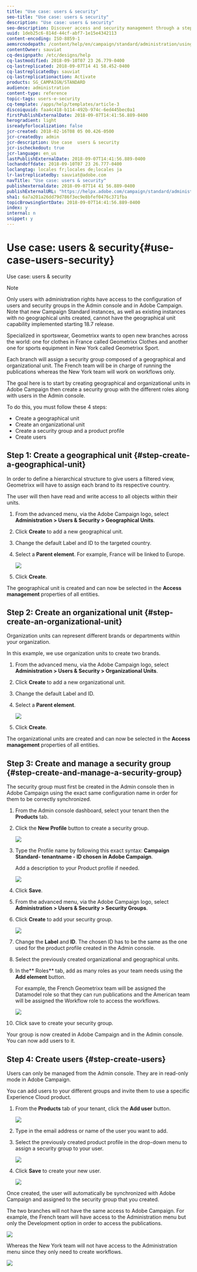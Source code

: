 ```yaml
---
title: "Use case: users & security"
seo-title: "Use case: users & security"
description: "Use case: users & security"
seo-description: Discover access and security management through a step-by-step use case.
uuid: 1deb25c6-814d-44cf-abf7-1e15e4342113
content-encoding: ISO-8859-1
aemsrcnodepath: /content/help/en/campaign/standard/administration/using/use-case--users-e-security
contentOwner: sauviat
cq-designpath: /etc/designs/help
cq-lastmodified: 2018-09-10T07 23 26.779-0400
cq-lastreplicated: 2018-09-07T14 41 58.452-0400
cq-lastreplicatedby: sauviat
cq-lastreplicationaction: Activate
products: SG_CAMPAIGN/STANDARD
audience: administration
content-type: reference
topic-tags: users-e-security
cq-template: /apps/help/templates/article-3
discoiquuid: faa4c418-b114-492b-974c-6ed445bec0a1
firstPublishExternalDate: 2018-09-07T14:41:56.889-0400
herogradient: light
isreadyforlocalization: false
jcr-created: 2018-02-16T08 05 00.426-0500
jcr-createdby: admin
jcr-description: Use case  users & security
jcr-ischeckedout: true
jcr-language: en_us
lastPublishExternalDate: 2018-09-07T14:41:56.889-0400
lochandoffdate: 2018-09-10T07 23 26.777-0400
loclangtag: locales fr;locales de;locales ja
lr-lastreplicatedby: sauviat@adobe.com
navTitle: "Use case: users & security"
publishexternaldate: 2018-09-07T14 41 56.889-0400
publishExternalURL: "https://helpx.adobe.com/campaign/standard/administration/using/use-case--users-e-security.html"
sha1: 6a7a201a26dd79d786f3ec9e8bfef0476c371fba
topicBrowsingSortDate: 2018-09-07T14:41:56.889-0400
index: y
internal: n
snippet: y
---
```


# Use case: users & security{#use-case-users-security}

Use case: users & security

>[!NOTE]
>
>Only users with administration rights have access to the configuration of users and security groups in the Admin console and in Adobe Campaign. Note that new Campaign Standard instances, as well as existing instances with no geographical units created, cannot have the geographical unit capability implemented starting 18.7 release.

Specialized in sportswear, Geometrixx wants to open new branches across the world: one for clothes in France called Geometrixx Clothes and another one for sports equipment in New York called Geometrixx Sport.

Each branch will assign a security group composed of a geographical and organizational unit. The French team will be in charge of running the publications whereas the New York team will work on workflows only.

The goal here is to start by creating geographical and organizational units in Adobe Campaign then create a security group with the different roles along with users in the Admin console.

To do this, you must follow these 4 steps:

* Create a geographical unit
* Create an organizational unit
* Create a security group and a product profile
* Create users

## Step 1: Create a geographical unit {#step-create-a-geographical-unit}

In order to define a hierarchical structure to give users a filtered view, Geometrixx will have to assign each brand to its respective country.

The user will then have read and write access to all objects within their units.

1. From the advanced menu, via the Adobe Campaign logo, select **Administration > Users & Security > Geographical Units**.
1. Click **Create** to add a new geographical unit.
1. Change the default Label and ID to the targeted country.
1. Select a **Parent element**. For example, France will be linked to Europe.

   ![](assets/geo_unit_1.png)

1. Click **Create**.

The geographical unit is created and can now be selected in the **Access management** properties of all entities.

## Step 2: Create an organizational unit {#step-create-an-organizational-unit}

Organization units can represent different brands or departments within your organization.

In this example, we use organization units to create two brands.

1. From the advanced menu, via the Adobe Campaign logo, select **Administration > Users & Security > Organizational Units**.
1. Click **Create** to add a new organizational unit.
1. Change the default Label and ID.
1. Select a **Parent element**.

   ![](assets/org_unit_2.png)

1. Click **Create**.

The organizational units are created and can now be selected in the **Access management** properties of all entities.

## Step 3: Create and manage a security group {#step-create-and-manage-a-security-group}

The security group must first be created in the Admin console then in Adobe Campaign using the exact same configuration name in order for them to be correctly synchronized.

1. From the Admin console dashboard, select your tenant then the **Products** tab.
1. Click the **New Profile** button to create a security group.

   ![](assets/create_security_1.png)

1. Type the Profile name by following this exact syntax: **Campaign Standard- tenantname - ID chosen in Adobe Campaign**.

   Add a description to your Product profile if needed.

   ![](assets/create_security_2.png)

1. Click **Save**.
1. From the advanced menu, via the Adobe Campaign logo, select **Administration > Users & Security > Security Groups**.
1. Click **Create** to add your security group.

   ![](assets/create_security_4.png)

1. Change the **Label** and **ID**. The chosen ID has to be the same as the one used for the product profile created in the Admin console.
1. Select the previously created organizational and geographical units.
1. In the** Roles** tab, add as many roles as your team needs using the **Add element** button.

   For example, the French Geometrixx team will be assigned the Datamodel role so that they can run publications and the American team will be assigned the Workflow role to access the workflows.

   ![](assets/create_security_5.png)

1. Click save to create your security group.

Your group is now created in Adobe Campaign and in the Admin console. You can now add users to it.

## Step 4: Create users {#step-create-users}

Users can only be managed from the Admin console. They are in read-only mode in Adobe Campaign.

You can add users to your different groups and invite them to use a specific Experience Cloud product.

1. From the **Products** tab of your tenant, click the **Add user** button.

   ![](assets/create_user_1.png)

1. Type in the email address or name of the user you want to add.
1. Select the previously created product profile in the drop-down menu to assign a security group to your user.

   ![](assets/create_user_3.png)

1. Click **Save** to create your new user. 

   ![](assets/create_user_2.png)

Once created, the user will automatically be synchronized with Adobe Campaign and assigned to the security group that you created.

The two branches will not have the same access to Adobe Campaign. For example, the French team will have access to the Administration menu but only the Development option in order to access the publications.

![](assets/create_user_4.png)

Whereas the New York team will not have access to the Administration menu since they only need to create workflows. 

![](assets/create_user_6.png)

